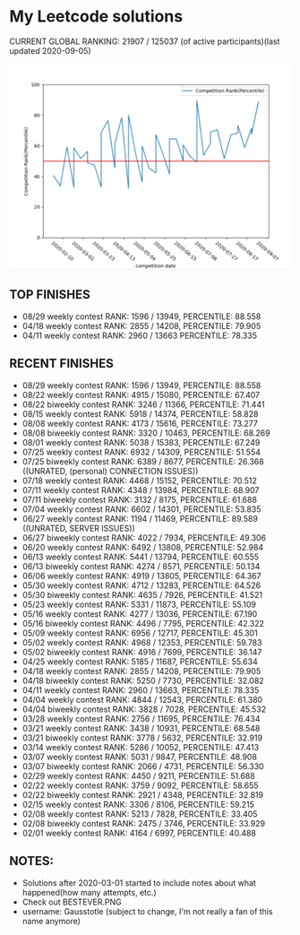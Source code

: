 # My Leetcode solutions 

CURRENT GLOBAL RANKING: 21907 / 125037 (of active participants)(last updated 2020-09-05)

![Graph of Ranks](https://github.com/BradleyPelton/Leetcode-Solutions/blob/master/percentilechart.png)

## TOP FINISHES
- 08/29 weekly contest   RANK: 1596 / 13949, PERCENTILE: 88.558
- 04/18 weekly contest  RANK: 2855 / 14208, PERCENTILE: 79.905
- 04/11 weekly contest  RANK: 2960 / 13663 PERCENTILE: 78.335

## RECENT FINISHES
- 08/29 weekly contest   RANK: 1596 / 13949, PERCENTILE: 88.558
- 08/22 weekly contest   RANK: 4915 / 15080, PERCENTILE: 67.407
- 08/22 biweekly contest   RANK: 3246 / 11366, PERCENTILE: 71.441
- 08/15 weekly contest   RANK: 5918 / 14374, PERCENTILE: 58.828
- 08/08 weekly contest   RANK: 4173 / 15616, PERCENTILE: 73.277
- 08/08 biweekly contest   RANK: 3320 / 10463, PERCENTILE: 68.269
- 08/01 weekly contest   RANK: 5038 / 15383, PERCENTILE: 67.249
- 07/25 weekly contest   RANK: 6932 / 14309, PERCENTILE: 51.554
- 07/25 biweekly contest   RANK: 6389 / 8677, PERCENTILE: 26.368  ((UNRATED, (personal) CONNECTION ISSUES))
- 07/18 weekly contest   RANK: 4468 / 15152, PERCENTILE: 70.512
- 07/11 weekly contest   RANK: 4348 / 13984, PERCENTILE: 68.907
- 07/11 biweekly contest RANK: 3132 / 8175, PERCENTILE: 61.688
- 07/04 weekly contest   RANK: 6602 / 14301, PERCENTILE: 53.835
- 06/27 weekly contest   RANK: 1194 / 11469, PERCENTILE: 89.589   ((UNRATED, SERVER ISSUES))
- 06/27 biweekly contest RANK: 4022 / 7934, PERCENTILE: 49.306
- 06/20 weekly contest   RANK: 6492 / 13808, PERCENTILE: 52.984
- 06/13 weekly contest   RANK: 5441 / 13794, PERCENTILE: 60.555
- 06/13 biweekly contest RANK: 4274 / 8571, PERCENTILE: 50.134
- 06/06 weekly contest   RANK: 4919 / 13805, PERCENTILE: 64.367
- 05/30 weekly contest   RANK: 4712 / 13283, PERCENTILE: 64.526
- 05/30 biweekly contest RANK: 4635 / 7926,  PERCENTILE: 41.521
- 05/23 weekly contest   RANK: 5331 / 11873, PERCENTILE: 55.109
- 05/16 weekly contest   RANK: 4277 / 13036, PERCENTILE: 67.190
- 05/16 biweekly contest RANK: 4496 / 7795, PERCENTILE: 42.322
- 05/09 weekly contest   RANK: 6956 / 12717, PERCENTILE: 45.301
- 05/02 weekly contest   RANK: 4968 / 12353, PERCENTILE: 59.783
- 05/02 biweekly contest RANK: 4916 / 7699,  PERCENTILE: 36.147
- 04/25 weekly contest   RANK: 5185 / 11687, PERCENTILE: 55.634
- 04/18 weekly contest   RANK: 2855 / 14208, PERCENTILE: 79.905
- 04/18 biweekly contest RANK: 5250 / 7730,  PERCENTILE: 32.082
- 04/11 weekly contest   RANK: 2960 / 13663, PERCENTILE: 78.335
- 04/04 weekly contest   RANK: 4844 / 12543, PERCENTILE: 61.380
- 04/04 biweekly contest RANK: 3828 / 7028,  PERCENTILE: 45.532
- 03/28 weekly contest   RANK: 2756 / 11695, PERCENTILE: 76.434
- 03/21 weekly contest   RANK: 3438 / 10931, PERCENTILE: 68.548
- 03/21 biweekly contest RANK: 3778 / 5632,  PERCENTILE: 32.919
- 03/14 weekly contest   RANK: 5286 / 10052, PERCENTILE: 47.413
- 03/07 weekly contest   RANK: 5031 / 9847,  PERCENTILE: 48.908
- 03/07 biweekly contest RANK: 2066 / 4731,  PERCENTILE: 56.330
- 02/29 weekly contest   RANK: 4450 / 9211,  PERCENTILE: 51.688
- 02/22 weekly contest   RANK: 3759 / 9092,  PERCENTILE: 58.655
- 02/22 biweekly contest RANK: 2921 / 4348,  PERCENTILE: 32.819
- 02/15 weekly contest   RANK: 3306 / 8106,  PERCENTILE: 59.215
- 02/08 weekly contest   RANK: 5213 / 7828,  PERCENTILE: 33.405
- 02/08 biweekly contest RANK: 2475 / 3746,  PERCENTILE: 33.929
- 02/01 weekly contest   RANK: 4164 / 6997,  PERCENTILE: 40.488

## NOTES:
- Solutions after 2020-03-01 started to include notes about what happened(how many attempts, etc.)
- Check out BESTEVER.PNG
- username: Gausstotle (subject to change, I'm not really a fan of this name anymore)
